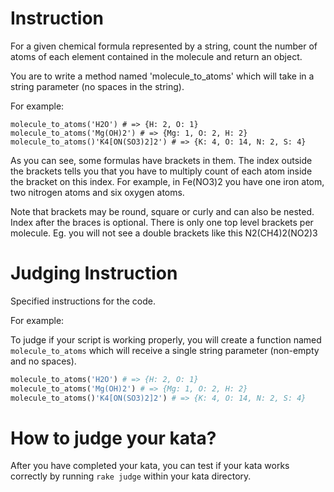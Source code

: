 # Instruction
For a given chemical formula represented by a string, count the number of atoms of each element contained in the molecule and return an object.

You are to write a method named 'molecule_to_atoms' which will take in a string parameter (no spaces in the string).

For example:

```
molecule_to_atoms('H2O') # => {H: 2, O: 1}
molecule_to_atoms('Mg(OH)2') # => {Mg: 1, O: 2, H: 2}
molecule_to_atoms()'K4[ON(SO3)2]2') # => {K: 4, O: 14, N: 2, S: 4}
```

As you can see, some formulas have brackets in them. The index outside the brackets tells you that you have to multiply count of each atom inside the bracket on this index. For example, in Fe(NO3)2 you have one iron atom, two nitrogen atoms and six oxygen atoms.

Note that brackets may be round, square or curly and can also be nested. Index after the braces is optional. There is only one top level brackets per molecule. Eg. you will not see a double brackets like this N2(CH4)2(NO2)3

# Judging Instruction

Specified instructions for the code.

For example:

To judge if your script is working properly, you will create a function
named `molecule_to_atoms` which will receive a single string parameter (non-empty and no spaces).

```ruby
molecule_to_atoms('H2O') # => {H: 2, O: 1}
molecule_to_atoms('Mg(OH)2') # => {Mg: 1, O: 2, H: 2}
molecule_to_atoms()'K4[ON(SO3)2]2') # => {K: 4, O: 14, N: 2, S: 4}
```

# How to judge your kata?

After you have completed your kata, you can test if your kata works correctly by running
`rake judge` within your kata directory.
